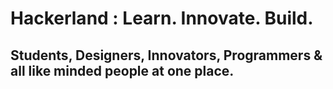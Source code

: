 # Hackerland : Learn. Innovate. Build.
## Students, Designers, Innovators, Programmers & all like minded people at one place.

